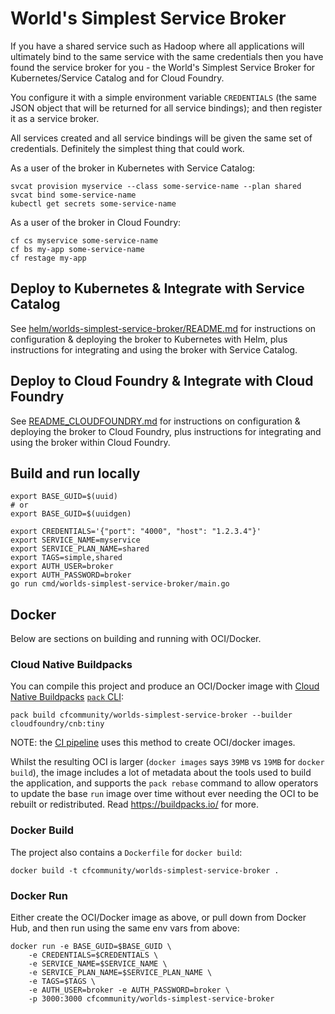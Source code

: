 # World's Simplest Service Broker

If you have a shared service such as Hadoop where all applications will ultimately bind to the same service with the same credentials then you have found the service broker for you - the World's Simplest Service Broker for Kubernetes/Service Catalog and for Cloud Foundry.

You configure it with a simple environment variable `CREDENTIALS` (the same JSON object that will be returned for all service bindings); and then register it as a service broker.

All services created and all service bindings will be given the same set of credentials. Definitely the simplest thing that could work.

As a user of the broker in Kubernetes with Service Catalog:

```plain
svcat provision myservice --class some-service-name --plan shared
svcat bind some-service-name
kubectl get secrets some-service-name
```

As a user of the broker in Cloud Foundry:

```plain
cf cs myservice some-service-name
cf bs my-app some-service-name
cf restage my-app
```

## Deploy to Kubernetes & Integrate with Service Catalog

See [helm/worlds-simplest-service-broker/README.md](helm/worlds-simplest-service-broker/README.md) for instructions on configuration & deploying the broker to Kubernetes with Helm, plus instructions for integrating and using the broker with Service Catalog.

## Deploy to Cloud Foundry & Integrate with Cloud Foundry

See [README_CLOUDFOUNDRY.md](README_CLOUDFOUNDRY.md) for instructions on configuration & deploying the broker to Cloud Foundry, plus instructions for integrating and using the broker within Cloud Foundry.

## Build and run locally

```shell
export BASE_GUID=$(uuid)
# or
export BASE_GUID=$(uuidgen)

export CREDENTIALS='{"port": "4000", "host": "1.2.3.4"}'
export SERVICE_NAME=myservice
export SERVICE_PLAN_NAME=shared
export TAGS=simple,shared
export AUTH_USER=broker
export AUTH_PASSWORD=broker
go run cmd/worlds-simplest-service-broker/main.go
```

## Docker

Below are sections on building and running with OCI/Docker.

### Cloud Native Buildpacks

You can compile this project and produce an OCI/Docker image with [Cloud Native Buildpacks](https://buildpacks.io/) [`pack` CLI](https://buildpacks.io/docs/install-pack/):

```plain
pack build cfcommunity/worlds-simplest-service-broker --builder cloudfoundry/cnb:tiny
```

NOTE: the [CI pipeline](https://ci2.starkandwayne.com/teams/starkandwayne/pipelines/worlds-simplest-service-broker/jobs/latest-image/builds/5) uses this method to create OCI/docker images.

Whilst the resulting OCI is larger (`docker images` says `39MB` vs `19MB` for `docker build`), the image includes a lot of metadata about the tools used to build the application, and supports the `pack rebase` command to allow operators to update the base `run` image over time without ever needing the OCI to be rebuilt or redistributed. Read https://buildpacks.io/ for more.

### Docker Build

The project also contains a `Dockerfile` for `docker build`:

```plain
docker build -t cfcommunity/worlds-simplest-service-broker .
```

### Docker Run

Either create the OCI/Docker image as above, or pull down from Docker Hub, and then run using the same env vars from above:

```plain
docker run -e BASE_GUID=$BASE_GUID \
    -e CREDENTIALS=$CREDENTIALS \
    -e SERVICE_NAME=$SERVICE_NAME \
    -e SERVICE_PLAN_NAME=$SERVICE_PLAN_NAME \
    -e TAGS=$TAGS \
    -e AUTH_USER=broker -e AUTH_PASSWORD=broker \
    -p 3000:3000 cfcommunity/worlds-simplest-service-broker
```
